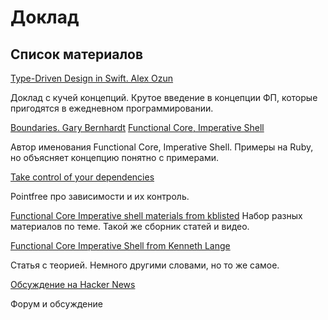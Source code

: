 # Доклад

## Список материалов

[Type-Driven Design in Swift. Alex Ozun](https://www.youtube.com/watch?v=pbVjkY9fS8c)

Доклад с кучей концепций. Крутое введение в концепции ФП, которые пригодятся в ежедневном программировании.

[Boundaries. Gary Bernhardt](https://www.destroyallsoftware.com/talks/boundaries)
[Functional Core, Imperative Shell](https://www.destroyallsoftware.com/screencasts/catalog/functional-core-imperative-shell)

Автор именования Functional Core, Imperative Shell. Примеры на Ruby, но объясняет концепцию понятно с примерами.

[Take control of your dependencies](https://www.youtube.com/watch?v=pHOyEivnmb0)

Pointfree про зависимости и их контроль.

[Functional Core Imperative shell materials from kblisted](https://github.com/kbilsted/Functional-core-imperative-shell)
Набор разных материалов по теме. Такой же сборник статей и видео.

[Functional Core Imperative Shell from Kenneth Lange](https://kennethlange.com/functional-core-imperative-shell/)

Статья с теорией. Немного другими словами, но то же самое.

[Обсуждение на Hacker News](https://news.ycombinator.com/item?id=18043058)

Форум и обсуждение
